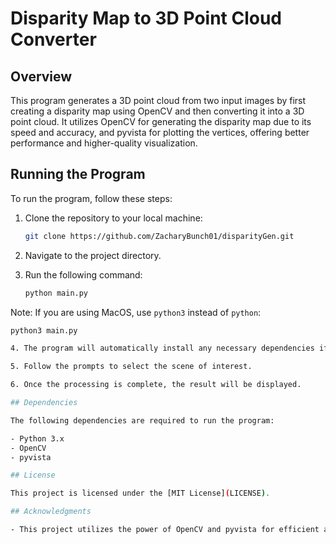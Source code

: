 # Disparity Map to 3D Point Cloud Converter

## Overview

This program generates a 3D point cloud from two input images by first creating a disparity map using OpenCV and then converting it into a 3D point cloud. It utilizes OpenCV for generating the disparity map due to its speed and accuracy, and pyvista for plotting the vertices, offering better performance and higher-quality visualization.

## Running the Program

To run the program, follow these steps:

1. Clone the repository to your local machine:
   ```bash
   git clone https://github.com/ZacharyBunch01/disparityGen.git

3. Navigate to the project directory.

4. Run the following command:
   ```bash
   python main.py

Note: If you are using MacOS, use `python3` instead of `python`:
   ```bash
   python3 main.py

4. The program will automatically install any necessary dependencies if not already installed.

5. Follow the prompts to select the scene of interest.

6. Once the processing is complete, the result will be displayed.

## Dependencies

The following dependencies are required to run the program:

- Python 3.x
- OpenCV
- pyvista

## License

This project is licensed under the [MIT License](LICENSE).

## Acknowledgments

- This project utilizes the power of OpenCV and pyvista for efficient and accurate generation and visualization of 3D point clouds.


